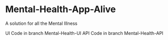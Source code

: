 # Mental-Health-App-Alive
A solution for all the Mental Illness

UI Code in branch Mental-Health-UI
API Code in branch Mental-Health-API
